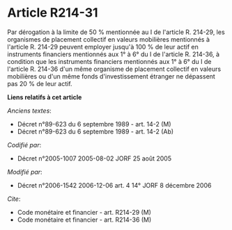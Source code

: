 # Article R214-31

Par dérogation à la limite de 50 % mentionnée au I de l'article R. 214-29, les organismes de placement collectif en valeurs
mobilières mentionnés à l'article R. 214-29 peuvent employer jusqu'à 100 % de leur actif en instruments financiers mentionnés
aux 1° à 6° du I de l'article R. 214-36, à condition que les instruments financiers mentionnés aux 1° à 6° du I de l'article
R. 214-36 d'un même organisme de placement collectif en valeurs mobilières ou d'un même fonds d'investissement étranger ne
dépassent pas 20 % de leur actif.

**Liens relatifs à cet article**

_Anciens textes_:

  - Décret n°89-623 du 6 septembre 1989 - art. 14-2 (M)
  - Décret n°89-623 du 6 septembre 1989 - art. 14-2 (Ab)

_Codifié par_:

  - Décret n°2005-1007 2005-08-02 JORF 25 août 2005

_Modifié par_:

  - Décret n°2006-1542 2006-12-06 art. 4 14° JORF 8 décembre 2006

_Cite_:

  - Code monétaire et financier - art. R214-29 (M)
  - Code monétaire et financier - art. R214-36 (M)

